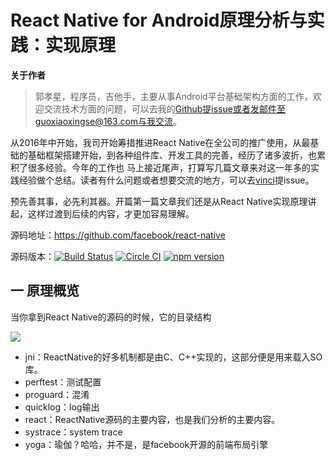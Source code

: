 # React Native for Android原理分析与实践：实现原理

**关于作者**

>郭孝星，程序员，吉他手，主要从事Android平台基础架构方面的工作，欢迎交流技术方面的问题，可以去我的[Github](https://github.com/guoxiaoxing)提issue或者发邮件至guoxiaoxingse@163.com与我交流。

从2016年中开始，我司开始筹措推进React Native在全公司的推广使用，从最基础的基础框架搭建开始，到各种组件库、开发工具的完善，经历了诸多波折，也累积了很多经验。今年的工作也
马上接近尾声，打算写几篇文章来对这一年多的实践经验做个总结。读者有什么问题或者想要交流的地方，可以去[vinci](https://github.com/guoxiaoxing/vinci)提issue。

预先善其事，必先利其器。开篇第一篇文章我们还是从React Native实现原理讲起，这样过渡到后续的内容，才更加容易理解。

源码地址：https://github.com/facebook/react-native

源码版本：[![Build Status](https://travis-ci.org/facebook/react-native.svg?branch=master)](https://travis-ci.org/facebook/react-native) [![Circle CI](https://circleci.com/gh/facebook/react-native.svg?style=shield)](https://circleci.com/gh/facebook/react-native) [![npm version](https://badge.fury.io/js/react-native.svg)](https://badge.fury.io/js/react-native)

## 一 原理概览

当你拿到React Native的源码的时候，它的目录结构

<img src="https://github.com/guoxiaoxing/vinci/raw/master/art/source_code_structure_package.png"/>

- jni：ReactNative的好多机制都是由C、C++实现的，这部分便是用来载入SO库。
- perftest：测试配置
- proguard：混淆
- quicklog：log输出
- react：ReactNative源码的主要内容，也是我们分析的主要内容。
- systrace：system trace
- yoga：瑜伽？哈哈，并不是，是facebook开源的前端布局引擎
